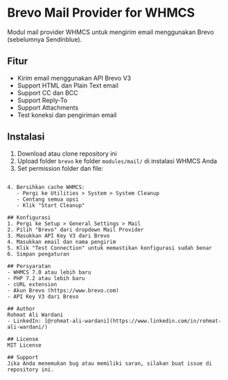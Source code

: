 # Brevo Mail Provider for WHMCS

Modul mail provider WHMCS untuk mengirim email menggunakan Brevo (sebelumnya Sendinblue).

## Fitur
- Kirim email menggunakan API Brevo V3
- Support HTML dan Plain Text email
- Support CC dan BCC
- Support Reply-To
- Support Attachments
- Test koneksi dan pengiriman email

## Instalasi
1. Download atau clone repository ini
2. Upload folder `brevo` ke folder `modules/mail/` di instalasi WHMCS Anda
3. Set permission folder dan file: 
```

4. Bersihkan cache WHMCS:
   - Pergi ke Utilities > System > System Cleanup
   - Centang semua opsi
   - Klik "Start Cleanup"

## Konfigurasi
1. Pergi ke Setup > General Settings > Mail
2. Pilih "Brevo" dari dropdown Mail Provider
3. Masukkan API Key V3 dari Brevo
4. Masukkan email dan nama pengirim
5. Klik "Test Connection" untuk memastikan konfigurasi sudah benar
6. Simpan pengaturan

## Persyaratan
- WHMCS 7.0 atau lebih baru
- PHP 7.2 atau lebih baru
- cURL extension
- Akun Brevo (https://www.brevo.com)
- API Key V3 dari Brevo

## Author
Rohmat Ali Wardani
- LinkedIn: [@rohmat-ali-wardani](https://www.linkedin.com/in/rohmat-ali-wardani/)

## License
MIT License

## Support
Jika Anda menemukan bug atau memiliki saran, silakan buat issue di repository ini.
